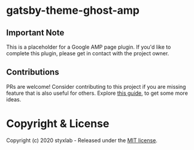 # gatsby-theme-ghost-amp

## Important Note

This is a placeholder for a Google AMP page plugin. If you'd like to complete this plugin, please get in contact with the project owner.

## Contributions

PRs are welcome! Consider contributing to this project if you are missing feature that is also useful for others. Explore [this guide](https://github.com/styxlab/gatsby-theme-try-ghost/tree/master/CONTRIBUTING.md), to get some more ideas.


# Copyright & License

Copyright (c) 2020 styxlab - Released under the [MIT license](LICENSE).
